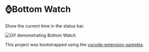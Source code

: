 # ⌚️Bottom Watch

Show the current time in the status bar.

![Gif demonstrating Bottom Watch](https://raw.githubusercontent.com/scanf/vscode-bottom-watch/master/preview.gif)


This project was bootstrapped using the [vscode-extension-samples][ves].

[ves]: https://raw.githubusercontent.com/Microsoft/vscode-extension-samples/master/statusbar-sample
